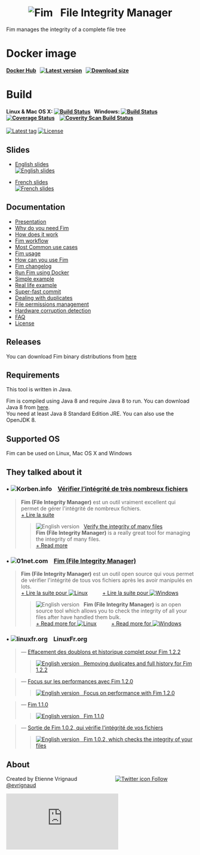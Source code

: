 <h1 align="center"><img src="https://evrignaud.github.io/fim/images/icons/fim-96.png" alt="Fim"/> &nbsp; File Integrity Manager</h1>

Fim manages the integrity of a complete file tree

# Docker image

#### [Docker Hub](https://hub.docker.com/r/evrignaud/fim/) &nbsp; [![Latest version](https://images.microbadger.com/badges/version/evrignaud/fim.svg)](https://microbadger.com/images/evrignaud/fim) &nbsp; [![Download size](https://images.microbadger.com/badges/image/evrignaud/fim.svg)](https://microbadger.com/images/evrignaud/fim)

# Build

#### Linux & Mac OS X: [![Build Status](https://travis-ci.org/evrignaud/fim.svg)](https://travis-ci.org/evrignaud/fim) &nbsp; Windows: [![Build Status](https://ci.appveyor.com/api/projects/status/txadqci1hrr3lkko?svg=true)](https://ci.appveyor.com/project/evrignaud/fim) &nbsp;&nbsp;&nbsp;&nbsp;&nbsp;&nbsp;&nbsp;&nbsp;&nbsp;&nbsp;&nbsp;&nbsp;&nbsp;&nbsp;&nbsp;&nbsp; [![Coverage Status](https://coveralls.io/repos/evrignaud/fim/badge.svg?branch=master&service=github)](https://coveralls.io/github/evrignaud/fim?branch=master) &nbsp;&nbsp; [![Coverity Scan Build Status](https://scan.coverity.com/projects/8749/badge.svg)](https://scan.coverity.com/projects/evrignaud-fim)
[![Latest tag](https://img.shields.io/github/tag/evrignaud/fim.svg)](https://github.com/evrignaud/fim/releases/latest) [![License](https://img.shields.io/github/license/evrignaud/fim.svg)](https://evrignaud.github.io/fim/LICENSE.html)

## Slides

  * [English slides](https://evrignaud.github.io/fim/slides/en.html)<br/>
  [![English slides](https://evrignaud.github.io/fim/slides/images/slides-preview-en.jpg)](https://evrignaud.github.io/fim/slides/en.html)

  * [French slides](https://evrignaud.github.io/fim/slides/fr.html)<br/>
  [![French slides](https://evrignaud.github.io/fim/slides/images/slides-preview-fr.jpg)](https://evrignaud.github.io/fim/slides/fr.html)

## Documentation

  * [Presentation](https://evrignaud.github.io/fim/#_fim_file_integrity_manager)
  * [Why do you need Fim](https://evrignaud.github.io/fim/#_why_do_you_need_fim)
  * [How does it work](https://evrignaud.github.io/fim/#_how_does_it_work)
  * [Fim workflow](https://evrignaud.github.io/fim/#_fim_workflow)
  * [Most Common use cases](https://evrignaud.github.io/fim/#_most_common_use_cases)
  * [Fim usage](https://evrignaud.github.io/fim/#_fim_usage)
  * [How can you use Fim](https://evrignaud.github.io/fim/#_how_can_you_use_fim)
  * [Fim changelog](https://evrignaud.github.io/fim/#_fim_changelog)
  * [Run Fim using Docker](https://evrignaud.github.io/fim/#_run_fim_using_docker)
  * [Simple example](https://evrignaud.github.io/fim/#_simple_example)
  * [Real life example](https://evrignaud.github.io/fim/#_real_life_example)
  * [Super-fast commit](https://evrignaud.github.io/fim/#_super_fast_commit)
  * [Dealing with duplicates](https://evrignaud.github.io/fim/#_dealing_with_duplicates)
  * [File permissions management](https://evrignaud.github.io/fim/#_file_permissions_management)
  * [Hardware corruption detection](https://evrignaud.github.io/fim/#_hardware_corruption_detection)
  * [FAQ](https://evrignaud.github.io/fim/#_faq)
  * [License](https://evrignaud.github.io/fim/LICENSE.html)

## Releases

You can download Fim binary distributions from [here](https://github.com/evrignaud/fim/releases/latest)

## Requirements

This tool is written in Java.

Fim is compiled using Java 8 and require Java 8 to run. You can download Java 8 from [here](https://www.oracle.com/technetwork/java/javase/downloads/index.html).<br/>
You need at least Java 8 Standard Edition JRE. You can also use the OpenJDK 8.

## Supported OS

Fim can be used on Linux, Mac OS X and Windows

## They talked about it

### &bull; ![Korben.info](https://evrignaud.github.io/fim/images/icons/korben.info.png) &nbsp;&nbsp; [Vérifier l’intégrité de très nombreux fichiers](https://korben.info/verifier-lintegrite-de-tres-nombreux-fichiers.html)

> **Fim (File Integrity Manager)** est un outil vraiment excellent qui permet de gérer l'intégrité de nombreux fichiers.<br/>
> [+ Lire la suite](https://korben.info/verifier-lintegrite-de-tres-nombreux-fichiers.html)
>
>> ![English version](https://evrignaud.github.io/fim/images/icons/english.png) &nbsp; [Verify the integrity of many files](https://translate.google.com/translate?hl=en&sl=fr&tl=en&u=http%3A%2F%2Fkorben.info%2Fverifier-lintegrite-de-tres-nombreux-fichiers.html)<br/>
>> **Fim (File Integrity Manager)** is a really great tool for managing the integrity of many files.<br/>
>> [+ Read more](https://translate.google.com/translate?hl=en&sl=fr&tl=en&u=http%3A%2F%2Fkorben.info%2Fverifier-lintegrite-de-tres-nombreux-fichiers.html)

### &bull; ![01net.com](https://evrignaud.github.io/fim/images/icons/01net.com.png) &nbsp;&nbsp; [Fim (File Integrity Manager)](http://www.01net.com/telecharger/linux/Utilitaires/fiches/132315.html)

> **Fim (File Integrity Manager)** est un outil open source qui vous permet de vérifier l'intégrité de tous vos fichiers après les avoir manipulés en lots.<br/>
> [+ Lire la suite pour ![Linux](https://evrignaud.github.io/fim/images/icons/linux.png)](http://www.01net.com/telecharger/linux/Utilitaires/fiches/132315.html) &nbsp;&nbsp;&nbsp;&nbsp;&nbsp;&nbsp;&nbsp;&nbsp; [+ Lire la suite pour ![Windows](https://evrignaud.github.io/fim/images/icons/windows.png)](http://www.01net.com/telecharger/windows/Utilitaire/manipulation_de_fichier/fiches/132314.html)<br/>
>
>> ![English version](https://evrignaud.github.io/fim/images/icons/english.png) &nbsp; **Fim (File Integrity Manager)** is an open source tool which allows you to check the integrity of all your files after have handled them bulk.<br/>
>> [+ Read more for ![Linux](https://evrignaud.github.io/fim/images/icons/linux.png)](https://translate.google.com/translate?hl=en&sl=fr&tl=en&u=http%3A%2F%2Fwww.01net.com%2Ftelecharger%2Flinux%2FUtilitaires%2Ffiches%2F132315.html) &nbsp;&nbsp;&nbsp;&nbsp;&nbsp;&nbsp;&nbsp;&nbsp; [+ Read more for ![Windows](https://evrignaud.github.io/fim/images/icons/windows.png)](https://translate.google.com/translate?hl=en&sl=fr&tl=en&u=http%3A%2F%2Fwww.01net.com%2Ftelecharger%2Fwindows%2FUtilitaire%2Fmanipulation_de_fichier%2Ffiches%2F132314.html)

### &bull; ![linuxfr.org](https://evrignaud.github.io/fim/images/icons/linuxfr.org.png) &nbsp;&nbsp; LinuxFr.org

> &mdash; [Effacement des doublons et historique complet pour Fim 1.2.2](http://linuxfr.org/news/effacement-des-doublons-et-historique-complet-pour-fim-1-2-2)
>> [![English version](https://evrignaud.github.io/fim/images/icons/english.png) &nbsp; Removing duplicates and full history for Fim 1.2.2](https://translate.google.com/translate?hl=en&sl=fr&tl=en&u=http%3A%2F%2Flinuxfr.org%2Fnews%2Feffacement-des-doublons-et-historique-complet-pour-fim-1-2-2&sandbox=1)

> &mdash; [Focus sur les performances avec Fim 1.2.0](https://linuxfr.org/news/focus-sur-les-performances-avec-fim-1-2-0)
>> [![English version](https://evrignaud.github.io/fim/images/icons/english.png) &nbsp; Focus on performance with Fim 1.2.0](https://translate.google.com/translate?hl=en&sl=fr&tl=en&u=https%3A%2F%2Flinuxfr.org%2Fnews%2Ffocus-sur-les-performances-avec-fim-1-2-0&sandbox=1)

> &mdash; [Fim 1.1.0](https://linuxfr.org/news/fim-1-1-0)
>> [![English version](https://evrignaud.github.io/fim/images/icons/english.png) &nbsp; Fim 1.1.0](https://translate.google.com/translate?hl=en&sl=fr&tl=en&u=http%3A%2F%2Flinuxfr.org%2Fnews%2Ffim-1-1-0)

> &mdash; [Sortie de Fim 1.0.2, qui vérifie l'intégrité de vos fichiers](https://linuxfr.org/news/sortie-de-fim-1-0-2-qui-verifie-l-integrite-de-vos-fichiers)
>> [![English version](https://evrignaud.github.io/fim/images/icons/english.png) &nbsp; Fim 1.0.2, which checks the integrity of your files](https://translate.google.com/translate?hl=en&sl=fr&tl=en&u=http%3A%2F%2Flinuxfr.org%2Fnews%2Fsortie-de-fim-1-0-2-qui-verifie-l-integrite-de-vos-fichiers)


## About

Created by Etienne Vrignaud &nbsp;&nbsp;&nbsp;&nbsp;&nbsp;&nbsp;&nbsp;&nbsp;&nbsp;&nbsp;&nbsp;&nbsp;&nbsp;&nbsp;&nbsp;&nbsp;&nbsp;&nbsp;&nbsp;&nbsp;&nbsp;&nbsp;&nbsp;&nbsp; [![Twitter icon](https://evrignaud.github.io/fim/images/icons/twitter.png) Follow @evrignaud](https://twitter.com/evrignaud)


![Analytics](https://ga-beacon.appspot.com/UA-65759837-1/fim/README.md?pixel)
